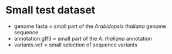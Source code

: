 # Small test dataset
- genome.fasta = small part of the _Arabidopsis thaliana_ genome sequence
- annotation.gff3 = small part of the _A. thaliana_ annotation
- variants.vcf = small selection of sequence variants
